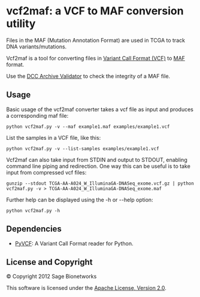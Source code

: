 vcf2maf: a VCF to MAF conversion utility
========================================

Files in the MAF (Mutation Annotation Format) are used in TCGA to track DNA variants/mutations.

Vcf2maf is a tool for converting files in [Variant Call Format (VCF)](https://wiki.nci.nih.gov/display/TCGA/TCGA+Variant+Call+Format+%28VCF%29+1.1+Specification) to [MAF](https://wiki.nci.nih.gov/display/TCGA/Mutation+Annotation+Format) format.

Use the [DCC Archive Validator](https://wiki.nci.nih.gov/display/TCGA/TCGA+Archive+Validator) to check the integrity of a MAF file.

Usage
-----

Basic usage of the vcf2maf converter takes a vcf file as input and produces a corresponding maf file:

    python vcf2maf.py -v --maf example1.maf examples/example1.vcf

List the samples in a VCF file, like this:

    python vcf2maf.py -v --list-samples examples/example1.vcf

Vcf2maf can also take input from STDIN and output to STDOUT, enabling command line piping and redirection. One way this can be useful is to take input from compressed vcf files:

    gunzip --stdout TCGA-AA-A024_W_IlluminaGA-DNASeq_exome.vcf.gz | python vcf2maf.py -v > TCGA-AA-A024_W_IlluminaGA-DNASeq_exome.maf

Further help can be displayed using the -h or --help option:

    python vcf2maf.py -h

Dependencies
------------
  * [PyVCF](https://github.com/jamescasbon/PyVCF): A Variant Call Format reader for Python.

License and Copyright
---------------------

&copy; Copyright 2012 Sage Bionetworks

This software is licensed under the [Apache License, Version 2.0](http://www.apache.org/licenses/LICENSE-2.0).
